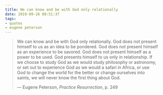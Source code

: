 ```yaml
---
title: We can know and be with God only relationally
date: 2019-09-26 00:51:37
tags: 
- quotes
- eugene peterson
---
```

> We can know and be with God only relationally. God does not present himself to us as an idea to be pondered. God does not present himself as an experience to be savored. God does not present himself as a power to be used. God presents himself to us only in relationship. If we choose to study God as we would study philosophy or astronomy, or set out to experience God as we would a safari in Africa, or use God to change the world for the better or change ourselves into saints, we will never know the first thing about God. 
> 
> &mdash; Eugene Peterson, _Practice Resurrection_, p. 249